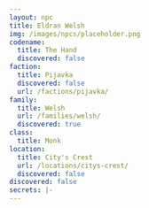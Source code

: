 ```yaml
---
layout: npc
title: Eldran Welsh
img: /images/npcs/placeholder.png
codename:
  title: The Hand
  discovered: false
faction:
  title: Pijavka
  discovered: false
  url: /factions/pijavka/
family:
  title: Welsh
  url: /families/welsh/
  discovered: true
class:
  title: Monk
location:
  title: City's Crest
  url: /locations/citys-crest/
  discovered: false
discovered: false
secrets: |-
---
```

